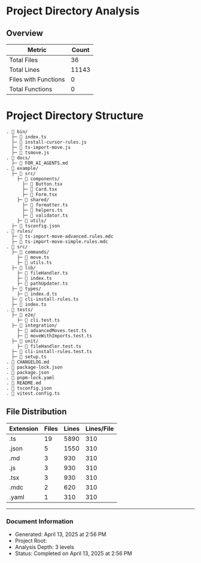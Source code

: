 # Project Directory Analysis

## Overview

| Metric | Count |
|--------|-------|
| Total Files | 36 |
| Total Lines | 11143 |
| Files with Functions | 0 |
| Total Functions | 0 |

# Project Directory Structure

```
. 📁 bin/
  ├─ 📄 index.ts
  ├─ 📄 install-cursor-rules.js
  ├─ 📄 ts-import-move.js
  ├─ 📄 tsmove.js
. 📁 docs/
  ├─ 📄 FOR_AI_AGENTS.md
. 📁 example/
  ├─ 📁 src/
    ├─ 📁 components/
      ├─ 📄 Button.tsx
      ├─ 📄 Card.tsx
      ├─ 📄 Form.tsx
    ├─ 📁 shared/
      ├─ 📄 formatter.ts
      ├─ 📄 helpers.ts
      ├─ 📄 validator.ts
    ├─ 📁 utils/
  ├─ 📄 tsconfig.json
. 📁 rules/
  ├─ 📄 ts-import-move-advanced.rules.mdc
  ├─ 📄 ts-import-move-simple.rules.mdc
. 📁 src/
  ├─ 📁 commands/
    ├─ 📄 move.ts
    ├─ 📄 utils.ts
  ├─ 📁 lib/
    ├─ 📄 fileHandler.ts
    ├─ 📄 index.ts
    ├─ 📄 pathUpdater.ts
  ├─ 📁 types/
    ├─ 📄 index.d.ts
  ├─ 📄 cli-install-rules.ts
  ├─ 📄 index.ts
. 📁 tests/
  ├─ 📁 e2e/
    ├─ 📄 cli.test.ts
  ├─ 📁 integration/
    ├─ 📄 advancedMoves.test.ts
    ├─ 📄 moveWithImports.test.ts
  ├─ 📁 unit/
    ├─ 📄 fileHandler.test.ts
  ├─ 📄 cli-install-rules.test.ts
  ├─ 📄 setup.ts
. 📄 CHANGELOG.md
. 📄 package-lock.json
. 📄 package.json
. 📄 pnpm-lock.yaml
. 📄 README.md
. 📄 tsconfig.json
. 📄 vitest.config.ts

```

## File Distribution

| Extension | Files | Lines | Lines/File |
|-----------|-------|-------|------------|
| .ts | 19 | 5890 | 310 |
| .json | 5 | 1550 | 310 |
| .md | 3 | 930 | 310 |
| .js | 3 | 930 | 310 |
| .tsx | 3 | 930 | 310 |
| .mdc | 2 | 620 | 310 |
| .yaml | 1 | 310 | 310 |

---

### Document Information

- Generated: April 13, 2025 at 2:56 PM
- Project Root: 
- Analysis Depth: 3 levels
- Status: Completed on April 13, 2025 at 2:56 PM
